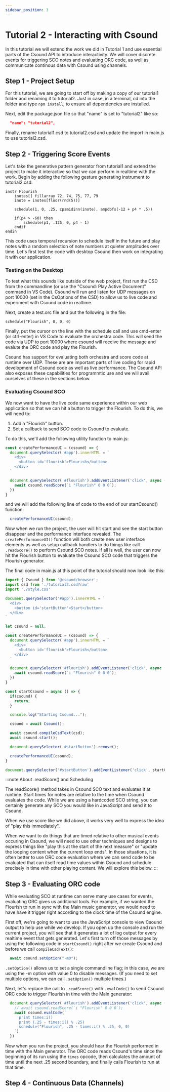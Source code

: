 ```yaml
---
sidebar_position: 3
---
```


# Tutorial 2 - Interacting with Csound

In this tutorial we will extend the work we did in Tutorial 1 and use essential parts of the Csound API to introduce interactivity. We will cover discrete events for triggering SCO notes and evaluating ORC code, as well as communicate continous data with Csound using channels.  

## Step 1 - Project Setup 

For this tutorial, we are going to start off by making a copy of our tutorial1 folder and renaming it to tutorial2. Just in case, in a terminal, cd into the folder and type `npm install`, to ensure all dependencies are installed. 

Next, edit the package.json file so that "name" is set to "tutorial2" like so:

```json
  "name": "tutorial2",
```

Finally, rename tutorial1.csd to tutorial2.csd and update the import in main.js to use tutorial2.csd. 

## Step 2 - Triggering Score Events 

Let's take the generative pattern generator from tutorial1 and extend the project to make it interactive so that we can perform in realtime with the work. Begin by adding the following gesture generating instrument to tutorial2.csd:

```csound
instr Flourish
    inotes[] fillarray 72, 74, 75, 77, 79 
    inote = inotes[floor(rnd(5))]

    schedule(1, 0, .25, cpsmidinn(inote), ampdbfs(-12 + p4 * .5))

    if(p4 > -60) then
        schedule(p1, .125, 0, p4 - 1)
    endif
endin
```

This code uses temporal recursion to schedule itself in the future and play notes with a random selection of note numbers at quieter amplitudes over time. Let's first test the code with desktop Csound then work on integrating it with our application.

### Testing on the Desktop

To test what this sounds like outside of the web project, first run the CSD from the commandline (or use the "Csound: Play Active Document" command in VS Code). Csound will run and listen for UDP messages on port 10000 (set in the CsOptions of the CSD) to allow us to live code and experiment with Csound code in realtime. 

Next, create a test.orc file and put the following in the file:

```csound
schedule("Flourish", 0, 0, 0)
```

Finally, put the cursor on the line with the schedule call and use cmd-enter (or ctrl-enter) in VS Code to evaluate the orchestra code. This will send the code via UDP to port 10000 where csound will receive the message and evalute the ORC code and play the Flourish.

Csound has support for evaluating both orchestra and score code at runtime over UDP. These are are important parts of live coding for rapid development of Csound code as well as live performance.  The Csound API also exposes these capabilities for programmtic use and we will avail ourselves of these in the sections below. 

### Evaluating Csound SCO

We now want to have the live code same experience within our web application so that we can hit a button to trigger the Flourish. To do this, we will need to:

1. Add a "Flourish" button.
2. Set a callback to send SCO code to Csound to evaluate.

To do this, we'll add the following utility function to main.js:

```js
const createPerformanceUI = (csound) => {
  document.querySelector('#app').innerHTML = `
    <div>
      <button id='flourish'>Flourish</button>
    </div>
  `

  document.querySelector('#flourish').addEventListener('click', async () => {
    await csound.readScore(`i "Flourish" 0 0 0`);
  })
}
```

and we will add the following line of code to the end of our startCsound() function:

```js
  createPerformanceUI(csound);
```

Now when we run the project, the user will hit start and see the start button disappear and the performance interface revealed. The `createPerformanceUI()` function will both create new user interface elements as well as setup callback handlers to do things like call `.readScore()` to perform Csound SCO notes.  If all is well, the user can now hit the Flourish button to evaluate the Csound SCO code that triggers the Flourish generator.  

The final code in main.js at this point of the tutorial should now look like this:

```js
import { Csound } from '@csound/browser';
import csd from './tutorial2.csd?raw'
import './style.css'

document.querySelector('#app').innerHTML = `
  <div>
    <button id='startButton'>Start</button>
  </div>
`

let csound = null;

const createPerformanceUI = (csound) => {
  document.querySelector('#app').innerHTML = `
    <div>
      <button id='flourish'>Flourish</button>
    </div>
  `

  document.querySelector('#flourish').addEventListener('click', async () => {
    await csound.readScore(`i "Flourish" 0 0 0`);
  })
}

const startCsound = async () => {
  if(csound) {
    return;
  }

  console.log("Starting Csound...");

  csound = await Csound();

  await csound.compileCsdText(csd);
  await csound.start();

  document.querySelector('#startButton').remove();

  createPerformanceUI(csound);
}

document.querySelector('#startButton').addEventListener('click', startCsound);
```

:::note About .readScore() and Scheduling 

The readScore() method takes in Csound SCO text and evaluates it at runtime. Start times for notes are relative to the time when Csound evaluates the code. While we are using a hardcoded SCO string, you can certainly generate any SCO you would like in JavaScript and send it to Csound.

When we use score like we did above, it works very well to express the idea of "play this immediately". 

When we want to do things that are timed relative to other musical events occuring in Csound, we will need to use other techniques and designs to express things like "play this at the start of the next measure" or "update the looping content when the current loop ends". In those situations, it is often better to use ORC code evaluation where we can send code to be evaluated that can itself read time values within Csound and schedule precisely in time with other playing content. We will explore this below.
:::

## Step 3 - Evaluating ORC code 

While evaluating SCO at runtime can serve many use cases for events, evaluating ORC gives us additional tools. For example, if we wanted the Flourish to run in sync with the Main music generator, we would need to have have it trigger right according to the clock time of the Csound engine. 

First off, we're going to want to use the JavaScript console to view Csound output to help use while we develop. If you open up the console and run the current project, you will see that it generates a lot of log output for every realtime event that gets generated. Let's first turn off those messages by using the following code in `startCsound()` right after we create Csound and before we call `compileCsdText()`:

```js
  await csound.setOption("-m0");
```

`.setOption()` allows us to set a single commandline flag; in this case, we are using the -m option with value 0 to disable messages. (If you need to set multiple options, we can call `.setOption()` multiple times.)

Next, let's replace the call to `.readScore()` with `.evalCode()` to send Csound ORC code to trigger Flourish in time with the Main generator:

```js
  document.querySelector('#flourish').addEventListener('click', async () => {
    // await csound.readScore(`i "Flourish" 0 0 0`);
    await csound.evalCode(`
      print times:i()
      print (.25 - times:i() % .25)
      schedule("Flourish", .25 - times:i() % .25, 0, 0)
    `)
  })
```

Now when you run the project, you should hear the Flourish performed in time with the Main generator. The ORC code reads Csound's time since the beginning of its run using the `times` opcode, then calculates the amount of time until the next .25 second boundary, and finally calls Flourish to run at that time. 

## Step 4 - Continuous Data (Channels) 

